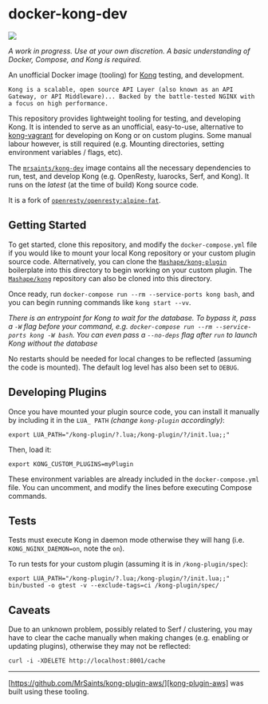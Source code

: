 # docker-kong-dev

[![](https://images.microbadger.com/badges/image/mrsaints/kong-dev.svg)](https://microbadger.com/images/mrsaints/kong-dev "Get your own image badge on microbadger.com")

_A work in progress. Use at your own discretion. A basic understanding of Docker, Compose, and Kong is required._

An unofficial Docker image (tooling) for [Kong][kong] testing, and development.

    Kong is a scalable, open source API Layer (also known as an API Gateway, or API Middleware)... Backed by the battle-tested NGINX with a focus on high performance.

This repository provides lightweight tooling for testing, and developing Kong.
It is intended to serve as an unofficial, easy-to-use, alternative to [kong-vagrant][] for developing on Kong or on custom plugins.
Some manual labour however, is still required (e.g. Mounting directories, setting environment variables / flags, etc).

The [`mrsaints/kong-dev`][kong-dev] image contains all the necessary dependencies to run, test, and develop Kong (e.g. OpenResty, luarocks, Serf, and Kong). It runs on the _latest_ (at the time of build) Kong source code.

It is a fork of [`openresty/openresty:alpine-fat`][openresty-docker].


## Getting Started

To get started, clone this repository, and modify the `docker-compose.yml` file if you would like to mount your local Kong repository or your custom plugin source code.
Alternatively, you can clone the [`Mashape/kong-plugin`][kong-plugin] boilerplate into this directory to begin working on your custom plugin. The [`Mashape/kong`][kong] repository can also be cloned into this directory.

Once ready, run `docker-compose run --rm --service-ports kong bash`, and you can begin running commands like `kong start --vv`.

_There is an entrypoint for Kong to wait for the database. To bypass it, pass a `-W` flag before your command, e.g. `docker-compose run --rm --service-ports kong -W bash`. You can even pass a `--no-deps` flag after `run` to launch Kong without the database_

No restarts should be needed for local changes to be reflected (assuming the code is mounted). The default log level has also been set to `DEBUG`.


## Developing Plugins

Once you have mounted your plugin source code, you can install it manually by including it in the `LUA_ PATH` _(change `kong-plugin` accordingly)_:

```
export LUA_PATH="/kong-plugin/?.lua;/kong-plugin/?/init.lua;;"
```

Then, load it:

```
export KONG_CUSTOM_PLUGINS=myPlugin
```

These environment variables are already included in the `docker-compose.yml` file. You can uncomment, and modify the lines before executing Compose commands.


## Tests

Tests must execute Kong in daemon mode otherwise they will hang (i.e. `KONG_NGINX_DAEMON=on`, note the `on`).

To run tests for your custom plugin (assuming it is in `/kong-plugin/spec`):

```
export LUA_PATH="/kong-plugin/?.lua;/kong-plugin/?/init.lua;;"
bin/busted -o gtest -v --exclude-tags=ci /kong-plugin/spec/
```


## Caveats

Due to an unknown problem, possibly related to Serf / clustering, you may have to clear the cache manually when making changes (e.g. enabling or updating plugins), otherwise they may not be reflected:

```
curl -i -XDELETE http://localhost:8001/cache
```

---

[https://github.com/MrSaints/kong-plugin-aws/][kong-plugin-aws] was built using these tooling.


[kong]: https://github.com/Mashape/kong/
[kong-vagrant]: https://github.com/Mashape/kong-vagrant/
[kong-dev]: https://hub.docker.com/r/mrsaints/kong-dev/
[openresty-docker]: https://hub.docker.com/r/openresty/openresty/
[kong-plugin]: https://github.com/Mashape/kong-plugin/
[kong-plugin-aws]: https://github.com/MrSaints/kong-plugin-aws/

